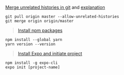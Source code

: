[Merge unrelated histories in git](https://stackoverflow.com/questions/45272492/git-refusing-to-merge-unrelated-histories-what-is-unrelated-histories) and [explanation](https://stackoverflow.com/questions/39761024/refusing-to-merge-unrelated-histories-failure-while-pulling-to-recovered-repos)
```{bash}
git pull origin master --allow-unrelated-histories
git merge origin origin/master
```

> [Install npm packages](https://docs.npmjs.com/cli/v7/)
```
npm install --global yarn
yarn version --version
```
> [Install Expo and initiate project](https://docs.expo.dev/workflow/expo-cli/)
```
npm install -g expo-cli
expo init [project-name]
```


